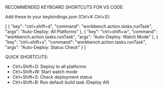 ﻿RECOMMENDED KEYBOARD SHORTCUTS FOR VS CODE:

Add these to your keybindings.json (Ctrl+K Ctrl+S):

[
    {
        "key": "ctrl+shift+d",
        "command": "workbench.action.tasks.runTask",
        "args": "Auto-Deploy: All Platforms"
    },
    {
        "key": "ctrl+shift+w",
        "command": "workbench.action.tasks.runTask",
        "args": "Auto-Deploy: Watch Mode"
    },
    {
        "key": "ctrl+shift+s",
        "command": "workbench.action.tasks.runTask",
        "args": "Auto-Deploy: Status Check"
    }
]

QUICK SHORTCUTS:
- Ctrl+Shift+D: Deploy to all platforms
- Ctrl+Shift+W: Start watch mode
- Ctrl+Shift+S: Check deployment status
- Ctrl+Shift+B: Run default build task (Deploy All)
